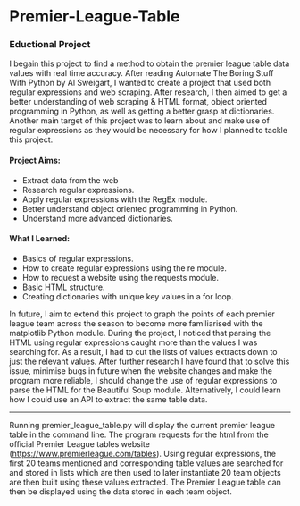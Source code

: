 # Premier-League-Table

### Eductional Project  
I begain this project to find a method to obtain the premier league table data values with real time accuracy. After reading Automate The Boring Stuff With Python by Al Sweigart, I wanted to create a project that used both regular expressions and web scraping. After research, I  then aimed to get a better understanding of web scraping & HTML format, object oriented programming in Python, as well as getting a better grasp at dictionaries. Another main target of this project was to learn about and make use of regular expressions as they would be necessary for how I planned to tackle this project.

#### Project Aims:
- Extract data from the web
- Research regular expressions.
- Apply regular expressions with the RegEx module.
- Better understand object oriented programming in Python.
- Understand more advanced dictionaries.

#### What I Learned:
- Basics of regular expressions.
- How to create regular expressions using the re module.
- How to request a website using the requests module.
- Basic HTML structure.
- Creating dictionaries with unique key values in a for loop.

In future, I aim to extend this project to graph the points of each premier league team across the season to become more familiarised with the matplotlib Python module. During the project, I noticed that parsing the HTML using regular expressions caught more than the values I was searching for. As a result, I had to cut the lists of values extracts down to just the relevant values. After further research I have found that to solve this issue, minimise bugs in future when the website changes and make the program more reliable, I should change the use of regular expressions to parse the HTML for the Beautiful Soup module. Alternatively, I could learn how I could use an API to extract the same table data.

---------------------------------

Running premier_league_table.py will display the current premier league table in the command line. The program requests for the html from the official Premier League tables website (https://www.premierleague.com/tables). Using regular expressions, the first 20 teams mentioned and corresponding table values are searched for and stored in lists which are then used to later instantiate 20 team objects are then built using these values extracted. The Premier League table can then be displayed using the data stored in each team object.

